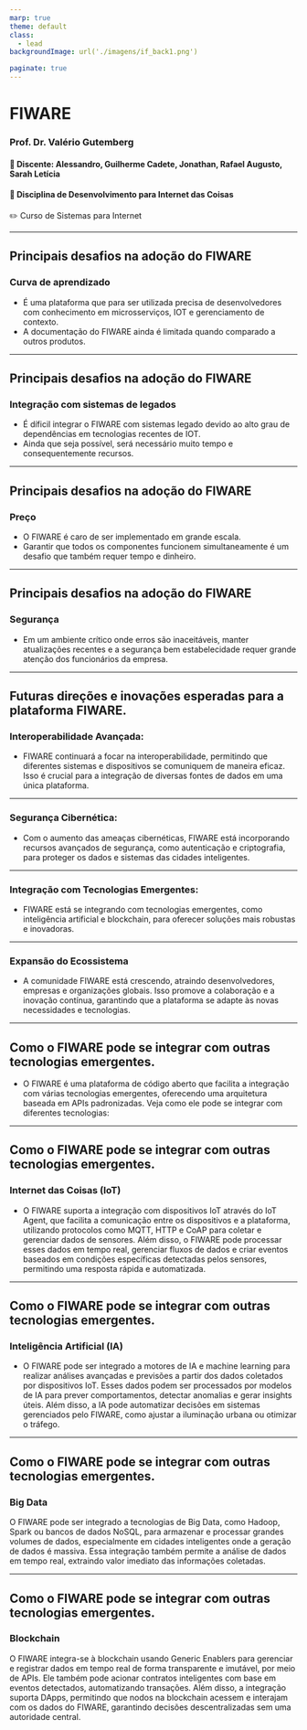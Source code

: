 ```yaml
---
marp: true
theme: default
class: 
  - lead
backgroundImage: url('./imagens/if_back1.png')

paginate: true
---
```

 
# FIWARE
### Prof. Dr. Valério Gutemberg
#### :pencil: Discente: Alessandro, Guilherme Cadete, Jonathan, Rafael Augusto, Sarah Letícia
#### :pencil: Disciplina de Desenvolvimento para Internet das Coisas
:pencil2: Curso de Sistemas para Internet

--- 
## Principais desafios na adoção do FIWARE

### Curva de aprendizado

- É uma plataforma que para ser utilizada precisa de desenvolvedores com conhecimento em microsserviços, IOT e gerenciamento de contexto.
- A documentação do FIWARE ainda é limitada quando comparado a outros produtos.

---
## Principais desafios na adoção do FIWARE

### Integração com sistemas de legados

- É díficil integrar o FIWARE com sistemas legado devido ao alto grau de dependências em tecnologias recentes de IOT.
- Ainda que seja possível, será necessário muito tempo e consequentemente recursos.

---
## Principais desafios na adoção do FIWARE

### Preço

- O FIWARE é caro de ser implementado em grande escala.
- Garantir que todos os componentes funcionem simultaneamente é um desafio que também requer tempo e dinheiro.

---
## Principais desafios na adoção do FIWARE

### Segurança

- Em um ambiente crítico onde erros são inaceitáveis, manter atualizações recentes e a segurança bem estabelecidade requer grande atenção dos funcionários da empresa.
---
## Futuras direções e inovações esperadas para a plataforma FIWARE.

### Interoperabilidade Avançada:

- FIWARE continuará a focar na interoperabilidade, permitindo que diferentes sistemas e dispositivos se comuniquem de maneira eficaz. Isso é crucial para a integração de diversas fontes de dados em uma única plataforma.
---
### Segurança Cibernética:

- Com o aumento das ameaças cibernéticas, FIWARE está incorporando recursos avançados de segurança, como autenticação e criptografia, para proteger os dados e sistemas das cidades inteligentes.

---
### Integração com Tecnologias Emergentes:

- FIWARE está se integrando com tecnologias emergentes, como inteligência artificial e blockchain, para oferecer soluções mais robustas e inovadoras.

---
### Expansão do Ecossistema

- A comunidade FIWARE está crescendo, atraindo desenvolvedores, empresas e organizações globais. Isso promove a colaboração e a inovação contínua, garantindo que a plataforma se adapte às novas necessidades e tecnologias.

---


## Como o FIWARE pode se integrar com outras tecnologias emergentes.

- O FIWARE é uma plataforma de código aberto que facilita a integração com várias tecnologias emergentes, oferecendo uma arquitetura baseada em APIs padronizadas. Veja como ele pode se integrar com diferentes tecnologias:


---


## Como o FIWARE pode se integrar com outras tecnologias emergentes.

### Internet das Coisas (IoT)

- O FIWARE suporta a integração com dispositivos IoT através do IoT Agent, que facilita a comunicação entre os dispositivos e a plataforma, utilizando protocolos como MQTT, HTTP e CoAP para coletar e gerenciar dados de sensores. Além disso, o FIWARE pode processar esses dados em tempo real, gerenciar fluxos de dados e criar eventos baseados em condições específicas detectadas pelos sensores, permitindo uma resposta rápida e automatizada.


---


## Como o FIWARE pode se integrar com outras tecnologias emergentes.

###  Inteligência Artificial (IA)

- O FIWARE pode ser integrado a motores de IA e machine learning para realizar análises avançadas e previsões a partir dos dados coletados por dispositivos IoT. Esses dados podem ser processados por modelos de IA para prever comportamentos, detectar anomalias e gerar insights úteis. Além disso, a IA pode automatizar decisões em sistemas gerenciados pelo FIWARE, como ajustar a iluminação urbana ou otimizar o tráfego.


---


## Como o FIWARE pode se integrar com outras tecnologias emergentes.

###  Big Data

O FIWARE pode ser integrado a tecnologias de Big Data, como Hadoop, Spark ou bancos de dados NoSQL, para armazenar e processar grandes volumes de dados, especialmente em cidades inteligentes onde a geração de dados é massiva. Essa integração também permite a análise de dados em tempo real, extraindo valor imediato das informações coletadas.


---


## Como o FIWARE pode se integrar com outras tecnologias emergentes.

###  Blockchain

O FIWARE integra-se à blockchain usando Generic Enablers para gerenciar e registrar dados em tempo real de forma transparente e imutável, por meio de APIs. Ele também pode acionar contratos inteligentes com base em eventos detectados, automatizando transações. Além disso, a integração suporta DApps, permitindo que nodos na blockchain acessem e interajam com os dados do FIWARE, garantindo decisões descentralizadas sem uma autoridade central.